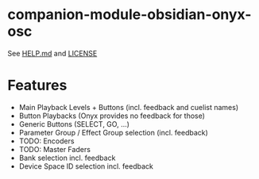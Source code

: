 # companion-module-obsidian-onyx-osc
See [HELP.md](./companion/HELP.md) and [LICENSE](./LICENSE)

# Features
* Main Playback Levels + Buttons (incl. feedback and cuelist names)
* Button Playbacks (Onyx provides no feedback for those)
* Generic Buttons (SELECT, GO, ...)
* Parameter Group / Effect Group selection (incl. feedback)
* TODO: Encoders
* TODO: Master Faders
* Bank selection incl. feedback
* Device Space ID selection incl. feedback
